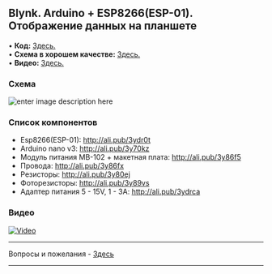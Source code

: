 ## Blynk. Arduino + ESP8266(ESP-01). Отображение данных на планшете

• **Код:** [Здесь.](/all_here/096/code.txt)  
• **Схема в хорошем качестве:** [Здесь.](https://i.imgur.com/7hOHsem.jpg)  
• **Видео:** [Здесь.](https://youtu.be/jGwOm6RJSXw)  

### Схема
![enter image description here](https://i.imgur.com/7hOHsem.jpg)

### Список компонентов
- Esp8266(ESP-01): http://ali.pub/3ydr0t
- Arduino nano v3: http://ali.pub/3y70kz
- Модуль питания MB-102 + макетная плата: http://ali.pub/3y86f5
- Провода: http://ali.pub/3y86fx
- Резисторы: http://ali.pub/3y80ej
- Фоторезисторы: http://ali.pub/3y89vs
- Адаптер питания 5 - 15V, 1 - 3A: http://ali.pub/3ydrca

### Видео
[![Video](https://img.youtube.com/vi/jGwOm6RJSXw/maxresdefault.jpg)](https://youtu.be/jGwOm6RJSXw)

---

Вопросы и пожелания - [Здесь](https://www.youtube.com/c/Bytevideo/)

---
